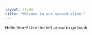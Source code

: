 ```yaml
---
layout: slide
title: "Welcome to our second slide!"
---
```

Hello there!
Use the left arrow to go back